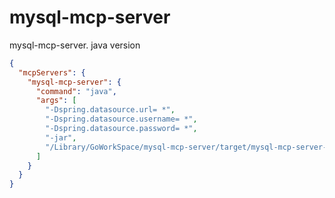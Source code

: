 # mysql-mcp-server
mysql-mcp-server. java version



```json
{
  "mcpServers": {
    "mysql-mcp-server": {
      "command": "java",
      "args": [
        "-Dspring.datasource.url= *",
        "-Dspring.datasource.username= *",
        "-Dspring.datasource.password= *",
        "-jar",
        "/Library/GoWorkSpace/mysql-mcp-server/target/mysql-mcp-server-0.0.1-SNAPSHOT.jar"
      ]
    }
  }
}
```
